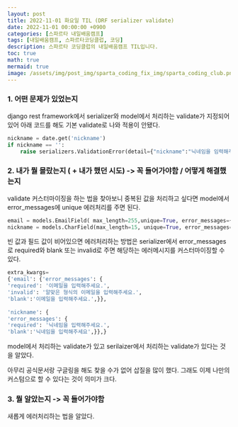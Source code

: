 ```yaml
---
layout: post
title: 2022-11-01 화요일 TIL (DRF serializer validate)
date: 2022-11-01 00:00:00 +0900
categories: [스파르타 내일배움캠프]
tags: [내일배움캠프, 스파르타코딩클럽, 코딩]
description: 스파르타 코딩클럽의 내일배움캠프 TIL입니다.
toc: true
math: true
mermaid: true
image: /assets/img/post_img/sparta_coding_fix_img/sparta_coding_club.png
---
```


### 1. 어떤 문제가 있었는지

django rest framework에서 serializer와 model에서 처리하는 validate가 지정되어 있어 아래 코드를 해도 기본 validate로 나와 적용이 안됐다.

```python
nickname = date.get('nickname')
if nickname == '':
	raise serializers.ValidationError(detail={"nickname":"닉네임을 임력해주세요"})
```

### 2. 내가 뭘 몰랐는지 ( + 내가 했던 시도) -> 꼭 들어가야함 / 어떻게 해결했는지

validate 커스터마이징을 하는 법을 찾아보니 중복된 값을 처리하고 싶다면 model에서 error_messages에 unique 에러처리를 주면 된다.

```python
email = models.EmailField( max_length=255,unique=True, error_messages={'unique': "이미 존재하는 이메일 주소입니다."})
nickname = models.CharField(max_length=15, unique=True, error_messages={'unique': "이미 존재하는 닉네임입니다."})
```

빈 값과 필드 값이 비어있으면 에러처리하는 방법은 serializer에서 error_messages로 required와 blank 또는 invalid로 주면 해당하는 에러메시지를 커스터마이징할 수 있다. 

```python
extra_kwargs= 
{'email': {'error_messages': {
'required': '이메일을 입력해주세요.',
'invalid': '알맞은 형식의 이메일을 입력해주세요.',
'blank':'이메일을 입력해주세요.',}},
  
'nickname': {
'error_messages': {
'required': '닉네임을 입력해주세요.',
'blank':'닉네임을 입력해주세요',}},}
```

model에서 처리하는 validate가 있고 serilaizer에서 처리하는 validate가 있다는 것을 알았다. 

아무리 공식문서랑 구글링을 해도 찾을 수가 없어 삽질을 많이 했다. 그래도 이제 나만의 커스텀으로 할 수 있다는 것이 의미가 크다. 

### 3. 뭘 알았는지 -> 꼭 들어가야함

새롭게 에러처리하는 법을 알았다.